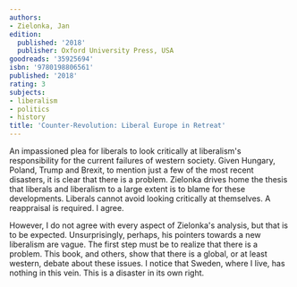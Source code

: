 ```yaml
---
authors:
- Zielonka, Jan
edition:
  published: '2018'
  publisher: Oxford University Press, USA
goodreads: '35925694'
isbn: '9780198806561'
published: '2018'
rating: 3
subjects:
- liberalism
- politics
- history
title: 'Counter-Revolution: Liberal Europe in Retreat'
---
```

An impassioned plea for liberals to look critically at liberalism's responsibility for the current failures of western society. Given Hungary, Poland, Trump and Brexit, to mention just a few of the most recent disasters, it is clear that there is a problem. Zielonka drives home the thesis that liberals and liberalism to a large extent is to blame for these developments. Liberals cannot avoid looking critically at themselves. A reappraisal is required. I agree.

However, I do not agree with every aspect of Zielonka's analysis, but that is to be expected. Unsurprisingly, perhaps, his pointers towards a new liberalism are vague. The first step must be to realize that there is a problem. This book, and others, show that there is a global, or at least western, debate about these issues. I notice that Sweden, where I live, has nothing in this vein. This is a disaster in its own right.
